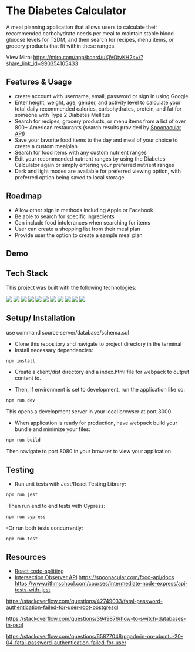 # The Diabetes Calculator

A meal planning application that allows users to calculate their recommended carbohydrate needs per meal to maintain stable blood glucose levels for T2DM, and then search for recipes, menu items, or grocery products that fit within these ranges.

View Miro: https://miro.com/app/board/uXjVOtvKH2s=/?share_link_id=990354105433

## Features & Usage

-  create account with username, email, password or sign in using Google
-  Enter height, weight, age, gender, and activity level to calculate your total daily recommended calories, carbohydrates, protein, and fat for someone with Type 2 Diabetes Mellitus
-  Search for recipes, grocery products, or menu items from a list of over 800+ American restaurants (search results provided by [Spoonacular API](https://spoonacular.com/food-api))
-  Save your favorite food items to the day and meal of your choice to create a custom mealplan
-  Search for food items with any custom nutrient ranges
-  Edit your recommended nutrient ranges by using the Diabetes Calculator again or simply entering your preferred nutrient ranges
-  Dark and light modes are available for preferred viewing option, with preferred option being saved to local storage

## Roadmap

-  Allow other sign in methods including Apple or Facebook
-  Be able to search for specific ingredients
-  Can include food intolerances when searching for items
-  User can create a shopping list from their meal plan
-  Provide user the option to create a sample meal plan

## Demo

## Tech Stack

This project was built with the following technologies:

<img src="https://img.shields.io/badge/React-20232A?style=for-the-badge&logo=react&logoColor=61DAFB" />
<img src="https://img.shields.io/badge/Express.js-000000?style=for-the-badge&logo=express&logoColor=white" />
<img src="https://img.shields.io/badge/Node.js-339933?style=for-the-badge&logo=nodedotjs&logoColor=white" />
<img src="https://img.shields.io/badge/JavaScript-323330?style=for-the-badge&logo=javascript&logoColor=F7DF1E" />
<img src="https://img.shields.io/badge/Sass-CC6699?style=for-the-badge&logo=sass&logoColor=white" />
<img src="https://img.shields.io/badge/CSS3-1572B6?style=for-the-badge&logo=css3&logoColor=white" />
<img src="https://img.shields.io/badge/prettier-1A2C34?style=for-the-badge&logo=prettier&logoColor=F7BA3E" />
<img src="https://img.shields.io/badge/Webpack-8DD6F9?style=for-the-badge&logo=Webpack&logoColor=white" />
<img src="https://img.shields.io/badge/Babel-F9DC3E?style=for-the-badge&logo=babel&logoColor=white" />
<img src="https://img.shields.io/badge/Jest-C21325?style=for-the-badge&logo=jest&logoColor=white" />
<img src="https://img.shields.io/badge/Cypress-17202C?style=for-the-badge&logo=cypress&logoColor=white" />

## Setup/ Installation

use command source server/database/schema.sql

-  Clone this repository and navigate to project directory in the terminal
-  Install necessary dependencies:

```bash
npm install
```

-  Create a client/dist directory and a index.html file for webpack to output content to.

-  Then, if environment is set to development, run the application like so:

```bash
npm run dev
```

This opens a development server in your local browser at port 3000.

-  When application is ready for production, have webpack build your bundle and minimize your files:

```bash
npm run build
```

Then navigate to port 8080 in your browser to view your application.

## Testing

-  Run unit tests with Jest/React Testing Library:

```bash
npm run jest
```

-Then run end to end tests with Cypress:

```bash
npm run cypress
```

-Or run both tests concurrently:

```bash
npm run test
```

## Resources

-  [React code-splitting](https://reactjs.org/docs/code-splitting.html)
-  [Intersection Observer API](https://developer.mozilla.org/en-US/docs/Web/API/Intersection_Observer_API)
   https://spoonacular.com/food-api/docs
   https://www.rithmschool.com/courses/intermediate-node-express/api-tests-with-jest

https://stackoverflow.com/questions/42749033/fatal-password-authentication-failed-for-user-root-postgresql

https://stackoverflow.com/questions/3949876/how-to-switch-databases-in-psql

https://stackoverflow.com/questions/65877048/pgadmin-on-ubuntu-20-04-fatal-password-authentication-failed-for-user
